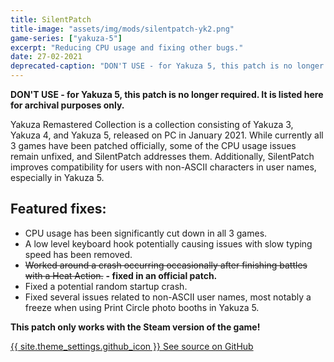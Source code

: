 ```yaml
---
title: SilentPatch
title-image: "assets/img/mods/silentpatch-yk2.png"
game-series: ["yakuza-5"]
excerpt: "Reducing CPU usage and fixing other bugs."
date: 27-02-2021
deprecated-caption: "DON'T USE - for Yakuza 5, this patch is no longer required. It is listed here for archival purposes only."
---
```


**<span style="white-space:nowrap"><i class="fas fa-exclamation-triangle" style="color:DarkOrange"></i> DON'T</span> USE - for Yakuza 5, this patch is no longer required. It is listed here for archival purposes <span style="white-space:nowrap">only. <i class="fas fa-exclamation-triangle" style="color:DarkOrange"></i></span>**

Yakuza Remastered Collection is a collection consisting of Yakuza 3, Yakuza 4, and Yakuza 5,
released on PC in January 2021. While currently all 3 games have been patched officially,
some of the CPU usage issues remain unfixed, and SilentPatch addresses them. Additionally,
SilentPatch improves compatibility for users with non-ASCII characters in user names,
especially in Yakuza 5.

## Featured fixes:

* CPU usage has been significantly cut down in all 3 games.
* A low level keyboard hook potentially causing issues with slow typing speed has been removed.
* ~~Worked around a crash occurring occasionally after finishing battles with a Heat Action.~~ **- fixed in an official patch.**
* Fixed a potential random startup crash.
* Fixed several issues related to non-ASCII user names, most notably a freeze when using Print Circle photo booths in Yakuza 5.


**This patch only works with the Steam version of the game!**

<a href="https://github.com/CookiePLMonster/SilentPatchYRC" class="button github" role="button" target="_blank">{{ site.theme_settings.github_icon }} See source on GitHub</a>